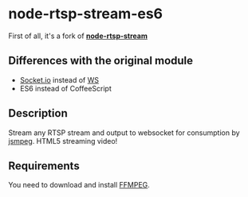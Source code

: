 # node-rtsp-stream-es6

First of all, it's a fork of [**node-rtsp-stream**](https://www.npmjs.com/package/node-rtsp-stream)

## Differences with the original module

- [Socket.io](https://github.com/socketio/socket.io/) instead of [WS](https://github.com/websockets/ws)
- ES6 instead of CoffeeScript

## Description

Stream any RTSP stream and output to websocket for consumption by [jsmpeg](https://github.com/phoboslab/jsmpeg).
HTML5 streaming video!

## Requirements

You need to download and install [FFMPEG](https://ffmpeg.org/download.html).
